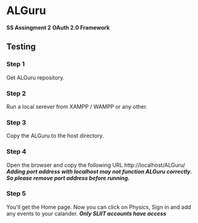 # ALGuru

**SS Assingment 2**
**OAuth 2.0 Framework**

## Testing

### Step 1
Get ALGuru repository.

### Step 2
Run a local serever from XAMPP / WAMPP or any other.

### Step 3
Copy the ALGuru to the host directory.

### Step 4
Open the browser and copy the following URL
http://localhost/ALGuru/
***Adding port address with localhost may not function ALGuru correctly. So please remove port address before running.***

### Step 5
You'll get the Home page. Now you can click on Physics, Sign in and add any events to your calander.
***Only SLIIT accounts have access***
